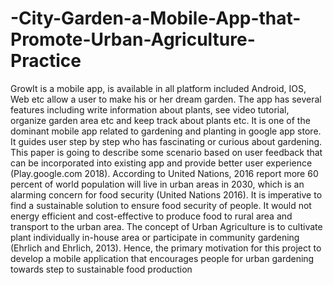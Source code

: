 # -City-Garden-a-Mobile-App-that-Promote-Urban-Agriculture-Practice

GrowIt is a mobile app, is available in all platform
included Android, IOS, Web etc allow a user to make his
or her dream garden. The app has several features
including write information about plants, see video
tutorial, organize garden area etc and keep track about
plants etc. It is one of the dominant mobile app related to
gardening and planting in google app store. It guides user
step by step who has fascinating or curious about
gardening. This paper is going to describe some scenario
based on user feedback that can be incorporated into
existing app and provide better user experience
(Play.google.com 2018).
According to United Nations, 2016 report more 60
percent of world population will live in urban areas in
2030, which is an alarming concern for food security
(United Nations 2016). It is imperative to find a
sustainable solution to ensure food security of people. It
would not energy efficient and cost-effective to produce
food to rural area and transport to the urban area. The
concept of Urban Agriculture is to cultivate plant
individually in-house area or participate in community
gardening (Ehrlich and Ehrlich, 2013). Hence, the
primary motivation for this project to develop a mobile
application that encourages people for urban gardening
towards step to sustainable food production
